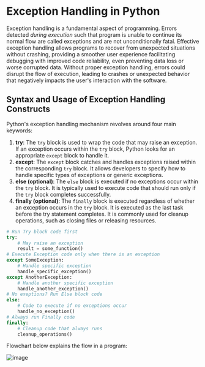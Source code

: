 # Exception Handling in Python

Exception handling is a fundamental aspect of programming. Errors detected <em>during execution</em> such that program is unable to continue its normal flow are called exceptions and are not unconditionally fatal. Effective exception handling allows programs to recover from unexpected situations without crashing, providing a smoother user experience facilitating debugging with improved code reliability, even preventing data loss or worse corrupted data. Without proper exception handling, errors could disrupt the flow of execution, leading to crashes or unexpected behavior that negatively impacts the user's interaction with the software.

## Syntax and Usage of Exception Handling Constructs
Python's exception handling mechanism revolves around four main keywords:
1. **try**: The `try` block is used to wrap the code that may raise an exception. If an exception occurs within the `try` block, Python looks for an appropriate `except` block to handle it.
2. **except**: The `except` block catches and handles exceptions raised within the corresponding `try` block. It allows developers to specify how to handle specific types of exceptions or generic exceptions.
3. **else (optional)**: The `else` block is executed if no exceptions occur within the `try` block. It is typically used to execute code that should run only if the `try` block completes successfully.
4. **finally (optional)**: The `finally` block is executed regardless of whether an exception occurs in the `try` block. It is executed as the last task before the try statement completes. It is commonly used for cleanup operations, such as closing files or releasing resources.
```python
# Run Try block code first
try:
    # May raise an exception
    result = some_function()
# Execute Exception code only when there is an exception
except SomeException:
    # Handle specific exception
    handle_specific_exception()
except AnotherException:
    # Handle another specific exception
    handle_another_exception()
# No exeptions? Run Else block code
else:
    # Code to execute if no exceptions occur
    handle_no_exception()
# Always run Finally code
finally:
    # Cleanup code that always runs
    cleanup_operations()
```
Flowchart below explains the flow in a program:

![image](https://github.com/shreya888/Daily-Code-Diary/assets/25200389/c8c39f53-b71d-4b24-bbb2-8d19d3ec3da7)


